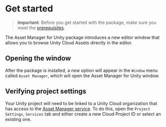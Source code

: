 # Get started

<!-- Notes from product:

* Install this package
* Log in
* Connect my organization in the Editor
* Connect Asset Manager Project to Unity Project
* Open Asset Manager Integration
-->

> **Important**: Before you get started with the package, make sure you meet the [prerequisites](prerequisites.md).

The Asset Manager for Unity package introduces a new editor window that allows you to browse Unity Cloud Assets directly in the editor.

## Opening the window

After the package is installed, a new option will appear in the `Window` menu called `Asset Manager`, which will open the Asset Manager for Unity window.

## Verifying project settings

Your Unity project will need to be linked to a Unity Cloud organization that has access to the [Asset Manager service](https://dashboard.unity3d.com/asset-manager).
To do this, open the `Project Settings`, `Services` tab and either create a new Cloud Project ID or select an existing one.

